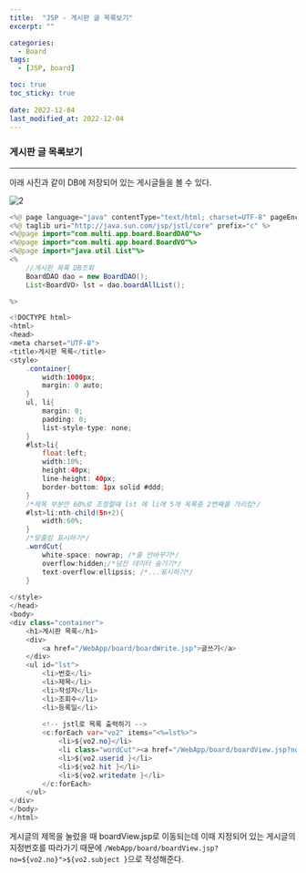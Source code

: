 ```yaml
---
title:  "JSP - 게시판 글 목록보기"
excerpt: ""

categories:
  - Board
tags:
  - [JSP, board]

toc: true
toc_sticky: true
 
date: 2022-12-04
last_modified_at: 2022-12-04
---
```


### 게시판 글 목록보기
---

아래 사진과 같이 DB에 저장되어 있는 게시글들을 볼 수 있다.

![2](https://user-images.githubusercontent.com/117332830/205483423-74dd518c-b70b-40f1-b695-dcd25ba8bf3e.jpg)

```java
<%@ page language="java" contentType="text/html; charset=UTF-8" pageEncoding="UTF-8"%>
<%@ taglib uri="http://java.sun.com/jsp/jstl/core" prefix="c" %>
<%@page import="com.multi.app.board.BoardDAO"%>
<%@page import="com.multi.app.board.BoardVO"%>
<%@page import="java.util.List"%>
<%
	//게시판 목록 DB조회
	BoardDAO dao = new BoardDAO();
	List<BoardVO> lst = dao.boardAllList();

%>
```


```java
<!DOCTYPE html>
<html>
<head>
<meta charset="UTF-8">
<title>게시판 목록</title>
<style>
	.container{
		width:1000px;
		margin: 0 auto;
	}
	ul, li{
		margin: 0;
		padding: 0;
		list-style-type: none;
	}
	#lst>li{
		float:left;
		width:10%;
		height:40px;
		line-height: 40px;
		border-bottom: 1px solid #ddd;
	}
	/*제목 부분만 60%로 조정할때 lst 에 li에 5개 목록중 2번째를 가리킴*/
	#lst>li:nth-child(5n+2){
		width:60%;
	}
	/*말줄임 표시하기*/
	.wordCut{
		white-space: nowrap; /*줄 안바꾸기*/
		overflow:hidden;/*넘친 데이터 숨기기*/
		text-overflow:ellipsis; /*...표시하기*/
	}
	
</style>
</head>
<body>
<div class="container">
	<h1>게시판 목록</h1>
	<div>
		<a href="/WebApp/board/boardWrite.jsp">글쓰기</a>
	</div>
	<ul id="lst">
		<li>번호</li>
		<li>제목</li>
		<li>작성자</li>
		<li>조회수</li>
		<li>등록일</li>
		
		<!-- jstl로 목록 출력하기 -->
		<c:forEach var="vo2" items="<%=lst%>">
			<li>${vo2.no}</li>
			<li class="wordCut"><a href="/WebApp/board/boardView.jsp?no=${vo2.no}">${vo2.subject }</a></li>
			<li>${vo2.userid }</li>
			<li>${vo2.hit }</li>
			<li>${vo2.writedate }</li>
		</c:forEach>
	</ul>
</div>
</body>
</html>
```

게시글의 제목을 눌렀을 때 boardView.jsp로 이동되는데 이때 지정되어 있는 게시글의 지정번호를 따라가기 때문에 `/WebApp/board/boardView.jsp?no=${vo2.no}">${vo2.subject }`으로 작성해준다.